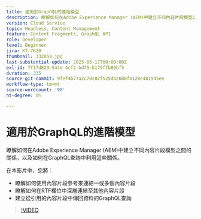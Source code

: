 ```yaml
---
title: 適用於GraphQL的進階模型
description: 瞭解如何在Adobe Experience Manager (AEM)中建立不同內容片段模型之間的關係，以及如何在GraphQL查詢中利用這些關係。
version: Cloud Service
topic: Headless, Content Management
feature: Content Fragments, GraphQL API
role: Developer
level: Beginner
jira: KT-7620
thumbnail: 332859.jpg
last-substantial-update: 2023-05-17T00:00:00Z
exl-id: 7f17d829-544e-4cf2-bd75-b179ffb89bf5
duration: 335
source-git-commit: 9fef4b77a2c70c8cf525d42686f4120e481945ee
workflow-type: tm+mt
source-wordcount: '98'
ht-degree: 0%

---
```


# 適用於GraphQL的進階模型

瞭解如何在Adobe Experience Manager (AEM)中建立不同內容片段模型之間的關係，以及如何在GraphQL查詢中利用這些關係。

在本影片中，您將：

+ 瞭解如何使用內容片段參考來連結一或多個內容片段
+ 瞭解如何在RTF欄位中深層連結至其他內容片段
+ 建立從引用的內容片段中傳回資料的GraphQL查詢

>[!VIDEO](https://video.tv.adobe.com/v/332859?quality=12&learn=on)
